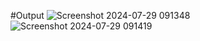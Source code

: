 
#Output
![Screenshot 2024-07-29 091348](https://github.com/user-attachments/assets/92dc5d8c-b81f-428b-9ab2-40b75c6f42d9)
![Screenshot 2024-07-29 091419](https://github.com/user-attachments/assets/82fd1269-9762-4dab-9571-ec88643776cb)
